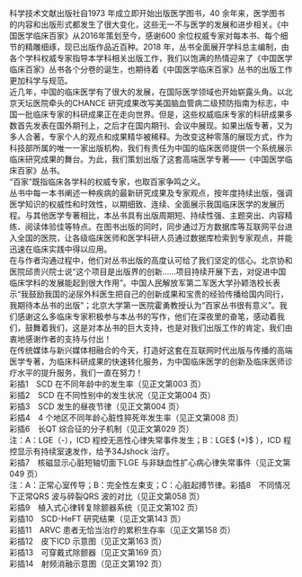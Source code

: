 科学技术文献出版社自1973 年成立即开始出版医学图书，40 余年来，医学图书的内容和出版形式都发生了很大变化，这些无一不与医学的发展和进步相关。《中国医学临床百家》从2016年策划至今，感谢600 余位权威专家对每本书、每个细节的精雕细琢，现已出版作品近百种。2018 年，丛书全面展开学科总主编制，由各个学科权威专家指导本学科相关出版工作，我们以饱满的热情迎来了《中国医学临床百家》丛书各个分卷的诞生，也期待着《中国医学临床百家》丛书的出版工作更加科学与规范。  
近几年，中国的临床医学有了很大的发展，在国际医学领域也开始崭露头角。以北京天坛医院牵头的CHANCE 研究成果改写美国脑血管病二级预防指南为标志，中国一批临床专家的科研成果正在走向世界。但是，这些权威临床专家的科研成果多数首先发表在国外期刊上，之后才在国内期刊、会议中展现。如果出版专著，又为多人合著，专家个人的观点和成果精华被稀释。为改变这种零落的展现方式，作为科技部所属的唯一一家出版机构，我们有责任为中国的临床医师提供一个系统展示临床研究成果的舞台。为此，我们策划出版了这套高端医学专著——《中国医学临床百家》丛书。  
“百家”既指临床各学科的权威专家，也取百家争鸣之义。  
丛书中每一本书阐述一种疾病的最新研究成果及专家观点，按年度持续出版，强调医学知识的权威性和时效性，以期细致、连续、全面展示我国临床医学的发展历程。与其他医学专著相比，本丛书具有出版周期短、持续性强、主题突出、内容精练、阅读体验佳等特点。在图书出版的同时，同步通过万方数据库等互联网平台进入全国的医院，让各级临床医师和医学科研人员通过数据库检索到专家观点，并能迅速在临床实践中得以应用。  
在与作者沟通过程中，他们对丛书出版的高度认可给了我们坚定的信心。北京协和医院邱贵兴院士说“这个项目是出版界的创新……项目持续开展下去，对促进中国临床学科的发展能起到很大作用”。中国人民解放军第二军医大学孙颖浩校长表示“我鼓励我国的泌尿外科医生把自己的创新成果和宝贵的经验传播给国内同行，我期待本丛书的出版”；北京大学第一医院霍勇教授认为“百家丛书很有意义”。我们感谢这么多临床专家积极参与本丛书的写作，他们在深夜里的奋笔，感动着我们，鼓舞着我们，这是对本丛书的巨大支持，也是对我们出版工作的肯定，我们由衷地感谢作者的支持与付出！  
在传统媒体与新兴媒体相融合的今天，打造好这套在互联网时代出版与传播的高端医学专著，为临床科研成果的快速转化服务，为中国临床医学的创新及临床医师诊疗水平的提升服务，我们一直在努力！  
彩插1　SCD 在不同年龄中的发生率（见正文第003 页）  
彩插2　SCD 在不同性别中的发生状况（见正文第004 页）  
彩插3　SCD 发生的昼夜节律（见正文第004 页）  
彩插4　4 个地区不同年龄心脏性猝死年发生率（见正文第008 页）  
彩插6　长QT 综合征的分子机制（见正文第029 页）  
注：A：LGE（-），ICD 程控无恶性心律失常事件发生；B：LGE$ (+)$ ），ICD 程控显示有持续室速发作，给予34Jshock 治疗。  
彩插7　核磁显示心脏短轴切面下LGE 与非缺血性扩心病心律失常事件（见正文第049 页）  
注：A：正常心室传导；B：完全性左束支；C：心脏起搏节律。彩插8　不同情况下正常QRS 波与碎裂QRS 波的对比（见正文第058 页）  
彩插9　植入式心律转复除颤器系统（见正文第102 页）  
彩插10　SCD-HeFT 研究结果（见正文第143 页）  
彩插11　ARVC 患者无恰当治疗的累积生存率（见正文第158 页）  
彩插12　皮下ICD 示意图（见正文第163 页）  
彩插13　可穿戴式除颤器（见正文第169 页）  
彩插14　射频消融示意图（见正文第192 页）  